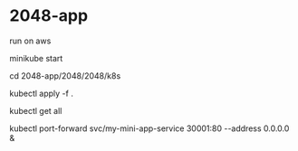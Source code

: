# 2048-app

run on aws

minikube start 

cd 2048-app/2048/2048/k8s

kubectl apply -f .

kubectl get all

kubectl port-forward svc/my-mini-app-service 30001:80 --address 0.0.0.0 &
